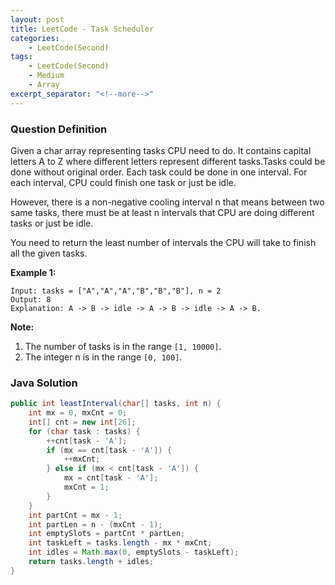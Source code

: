 ```yaml
---
layout: post
title: LeetCode - Task Scheduler
categories:
    - LeetCode(Second)
tags:
    - LeetCode(Second)
    - Medium
    - Array
excerpt_separator: "<!--more-->"
---
```


### Question Definition
Given a char array representing tasks CPU need to do. It contains capital letters A to Z where different letters represent different tasks.Tasks could be done without original order. Each task could be done in one interval. For each interval, CPU could finish one task or just be idle.

However, there is a non-negative cooling interval n that means between two same tasks, there must be at least n intervals that CPU are doing different tasks or just be idle.

You need to return the least number of intervals the CPU will take to finish all the given tasks.
<!--more-->

**Example 1:**
```
Input: tasks = ["A","A","A","B","B","B"], n = 2
Output: 8
Explanation: A -> B -> idle -> A -> B -> idle -> A -> B.
```
**Note:**
1. The number of tasks is in the range `[1, 10000]`.
2. The integer n is in the range `[0, 100]`.
### Java Solution
```java
public int leastInterval(char[] tasks, int n) {
    int mx = 0, mxCnt = 0;
    int[] cnt = new int[26];
    for (char task : tasks) {
        ++cnt[task - 'A'];
        if (mx == cnt[task - 'A']) {
            ++mxCnt;
        } else if (mx < cnt[task - 'A']) {
            mx = cnt[task - 'A'];
            mxCnt = 1;
        }
    }
    int partCnt = mx - 1;
    int partLen = n - (mxCnt - 1);
    int emptySlots = partCnt * partLen;
    int taskLeft = tasks.length - mx * mxCnt;
    int idles = Math.max(0, emptySlots - taskLeft);
    return tasks.length + idles;
}
```